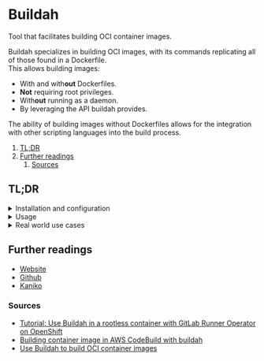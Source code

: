 # Buildah

Tool that facilitates building OCI container images.

Buildah specializes in building OCI images, with its commands replicating all of those found in a Dockerfile.<br/>
This allows building images:

- With and with**out** Dockerfiles.
- **Not** requiring root privileges.
- With**out** running as a daemon.
- By leveraging the API buildah provides.

The ability of building images without Dockerfiles allows for the integration with other scripting languages into the
build process.

1. [TL;DR](#tldr)
1. [Further readings](#further-readings)
   1. [Sources](#sources)

## TL;DR

<details>
  <summary>Installation and configuration</summary>

```sh
apt install 'buildah'
dnf install 'buildah'
emerge 'app-containers/buildah'
pacman -S 'buildah'
yum install 'buildah'
zypper install 'buildah'
```

</details>

<details>
  <summary>Usage</summary>

```sh
# List images.
buildah images

# Authenticate to container registries.
aws ecr get-login-password | buildah login -u 'AWS' --password-stdin '012345678901.dkr.ecr.eu-east-2.amazonaws.com'

# Pull images.
buildah pull 'alpine'
buildah pull --quiet --creds 'bob' 'boinc/client:amd'
buildah pull --platform 'linux/amd64' --retry '3' --retry-delay '5s' 'docker-daemon:alpine:3.19'
buildah pull '012345678901.dkr.ecr.eu-east-2.amazonaws.com/library/amazoncorretto:17.0.10-al2023-headless@sha256:ec8d…'

# Create working containers based off of images.
buildah from 'alpine'
buildah from --pull --quiet 'boinc/client:amd'
buildah from --name 'starting-working-container' --arch 'amd64' 'docker-archive:/tmp/alpine.tar'
buildah from '012345678901.dkr.ecr.eu-east-2.amazonaws.com/library/amazoncorretto:17.0.10-al2023-headless@sha256:ec8d…'

# List working containers.
buildah containers

# Create images from working containers.
buildah commit 'starting-working-container' 'alpine-custom'
buildah commit --rm 'working-container-removed-after-commit' 'oci-archive:/tmp/alpine-custom.tar'

# Create images from Dockerfiles.
# The current directory is used as default context path.
buildah build -t 'fedora-http-server'
buildah build --pull -t '012345678901.dkr.ecr.eu-east-2.amazonaws.com/me/my-alpine:0.0.1' 'dockerfile-dir'

# Push images.
buildah push 'cfde91e4763f' 'docker://registry.example.com/repository:tag'
buildah push --disable-compression 'localhost/test-image' 'docker-daemon:test-image:3.0'
buildah push --creds 'kevin:secretWord' --sign-by '7425…109F' 'docker.io/library/debian' 'oci:/path/to/layout:image:tag'
```

</details>

<details>
  <summary>Real world use cases</summary>

```sh
# Build containers using commands instead of Dockerfiles.
CONTAINER=$(buildah from 'fedora') \
&& buildah run "$CONTAINER" -- dnf -y install 'lighttpd' \
&& buildah config --annotation "com.example.build.host=$(uname -n)" "$CONTAINER" \
&& buildah config --cmd '/usr/sbin/lighttpd -D -f /etc/lighttpd/lighttpd.conf' "$CONTAINER" \
&& buildah config --port '80' "$CONTAINER" \
&& buildah commit "$CONTAINER" 'company/lighttpd:testing'
```

</details>

## Further readings

- [Website]
- [Github]
- [Kaniko]

### Sources

- [Tutorial: Use Buildah in a rootless container with GitLab Runner Operator on OpenShift]
- [Building container image in AWS CodeBuild with buildah]
- [Use Buildah to build OCI container images]

<!--
  References
  -->

<!-- In-article sections -->
<!-- Knowledge base -->
[kaniko]: kubernetes/kaniko.placeholder

<!-- Files -->
<!-- Upstream -->
[github]: https://github.com/containers/buildah/
[website]: https://buildah.io/

<!-- Others -->
[building container image in aws codebuild with buildah]: https://dev.to/leonards/building-container-image-in-aws-codebuild-with-buildah-8gk
[tutorial: use buildah in a rootless container with gitlab runner operator on openshift]: https://docs.gitlab.com/ee/ci/docker/buildah_rootless_tutorial.html
[use buildah to build oci container images]: https://www.linode.com/docs/guides/using-buildah-oci-images/
